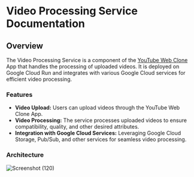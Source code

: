 # Video Processing Service Documentation

## Overview

The Video Processing Service is a component of the [YouTube Web Clone](https://github.com/majid-2002/yt-web-client) App that handles the processing of uploaded videos. It is deployed on Google Cloud Run and integrates with various Google Cloud services for efficient video processing.

### Features

- **Video Upload:** Users can upload videos through the YouTube Web Clone App.
- **Video Processing:** The service processes uploaded videos to ensure compatibility, quality, and other desired attributes.
- **Integration with Google Cloud Services:** Leveraging Google Cloud Storage, Pub/Sub, and other services for seamless video processing.

### Architecture

![Screenshot (120)](https://github.com/majid-2002/video-processing-service/assets/76196721/b5cf950f-f85e-46ea-8fe2-36f29e7caae5)
